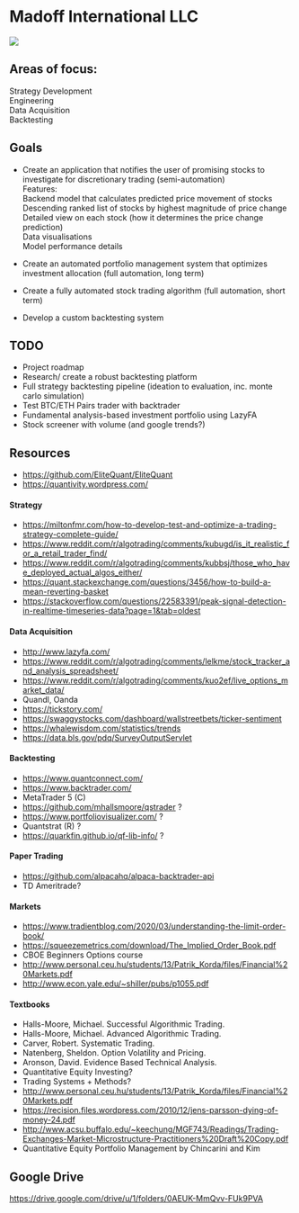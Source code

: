 <p align="center">
  <h1> 
    Madoff International LLC
  </h1>
  <img src="https://img0.oastatic.com/img2/1052809/1080x410r/aussicht-vom-gipfel.jpg" >
</p>
  
## Areas of focus:
Strategy Development  
Engineering  
Data Acquisition  
Backtesting  

## Goals
- Create an application that notifies the user of promising stocks to investigate for discretionary trading (semi-automation)  
Features:  
Backend model that calculates predicted price movement of stocks   
Descending ranked list of stocks by highest magnitude of price change  
Detailed view on each stock (how it determines the price change prediction)  
Data visualisations  
Model performance details  
  
- Create an automated portfolio management system that optimizes investment allocation (full automation, long term)
  
- Create a fully automated stock trading algorithm (full automation, short term)  
  
- Develop a custom backtesting system
  
## TODO
- Project roadmap
- Research/ create a robust backtesting platform  
- Full strategy backtesting pipeline (ideation to evaluation, inc. monte carlo simulation)  
- Test BTC/ETH Pairs trader with backtrader
- Fundamental analysis-based investment portfolio using LazyFA
- Stock screener with volume (and google trends?)
  
## Resources  
- https://github.com/EliteQuant/EliteQuant
- https://quantivity.wordpress.com/  
#### Strategy  
- https://miltonfmr.com/how-to-develop-test-and-optimize-a-trading-strategy-complete-guide/
- https://www.reddit.com/r/algotrading/comments/kubugd/is_it_realistic_for_a_retail_trader_find/
- https://www.reddit.com/r/algotrading/comments/kubbsj/those_who_have_deployed_actual_algos_either/  
- https://quant.stackexchange.com/questions/3456/how-to-build-a-mean-reverting-basket  
- https://stackoverflow.com/questions/22583391/peak-signal-detection-in-realtime-timeseries-data?page=1&tab=oldest  
#### Data Acquisition  
- http://www.lazyfa.com/  
- https://www.reddit.com/r/algotrading/comments/lelkme/stock_tracker_and_analysis_spreadsheet/  
- https://www.reddit.com/r/algotrading/comments/kuo2ef/live_options_market_data/  
- Quandl, Oanda  
- https://tickstory.com/  
- https://swaggystocks.com/dashboard/wallstreetbets/ticker-sentiment  
- https://whalewisdom.com/statistics/trends  
- https://data.bls.gov/pdq/SurveyOutputServlet
#### Backtesting
- https://www.quantconnect.com/
- https://www.backtrader.com/
- MetaTrader 5 (C)  
- https://github.com/mhallsmoore/qstrader ? 
- https://www.portfoliovisualizer.com/ ?  
- Quantstrat (R) ?
- https://quarkfin.github.io/qf-lib-info/ ?
#### Paper Trading
- https://github.com/alpacahq/alpaca-backtrader-api  
- TD Ameritrade?  
#### Markets
- https://www.tradientblog.com/2020/03/understanding-the-limit-order-book/  
- https://squeezemetrics.com/download/The_Implied_Order_Book.pdf  
- CBOE Beginners Options course  
- http://www.personal.ceu.hu/students/13/Patrik_Korda/files/Financial%20Markets.pdf
- http://www.econ.yale.edu/~shiller/pubs/p1055.pdf  
#### Textbooks  
- Halls-Moore, Michael. Successful Algorithmic Trading.  
- Halls-Moore, Michael. Advanced Algorithmic Trading.  
- Carver, Robert. Systematic Trading.  
- Natenberg, Sheldon. Option Volatility and Pricing.  
- Aronson, David. Evidence Based Technical Analysis.  
- Quantitative Equity Investing?  
- Trading Systems + Methods?  
- http://www.personal.ceu.hu/students/13/Patrik_Korda/files/Financial%20Markets.pdf
- https://recision.files.wordpress.com/2010/12/jens-parsson-dying-of-money-24.pdf
- http://www.acsu.buffalo.edu/~keechung/MGF743/Readings/Trading-Exchanges-Market-Microstructure-Practitioners%20Draft%20Copy.pdf
- Quantitative Equity Portfolio Management by Chincarini and Kim
## Google Drive  
https://drive.google.com/drive/u/1/folders/0AEUK-MmQvv-FUk9PVA

